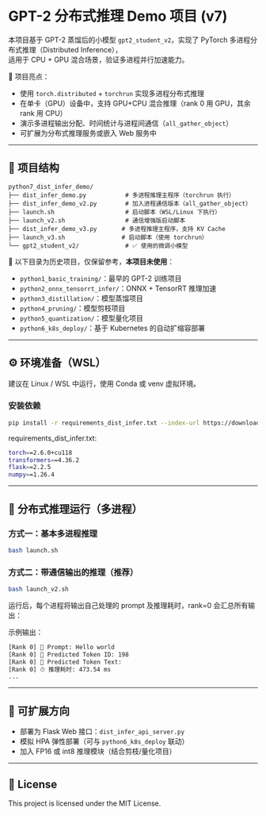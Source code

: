 # GPT-2 分布式推理 Demo 项目 (v7)

本项目基于 GPT-2 蒸馏后的小模型 `gpt2_student_v2`，实现了 PyTorch 多进程分布式推理（Distributed Inference），  
适用于 CPU + GPU 混合场景，验证多进程并行加速能力。

🚀 项目亮点：
- 使用 `torch.distributed` + `torchrun` 实现多进程分布式推理
- 在单卡（GPU）设备中，支持 GPU+CPU 混合推理（rank 0 用 GPU，其余 rank 用 CPU）
- 演示多进程输出分配、时间统计与进程间通信（`all_gather_object`）
- 可扩展为分布式推理服务或嵌入 Web 服务中

---

## 📁 项目结构

```plaintext
python7_dist_infer_demo/
├── dist_infer_demo.py           # 多进程推理主程序（torchrun 执行）
├── dist_infer_demo_v2.py        # 加入进程通信版本（all_gather_object）
├── launch.sh                    # 启动脚本（WSL/Linux 下执行）
├── launch_v2.sh                 # 通信增强版启动脚本
├── dist_infer_demo_v3.py       # 多进程推理主程序，支持 KV Cache
├── launch_v3.sh                # 启动脚本（使用 torchrun）
└── gpt2_student_v2/             # ✅ 使用的微调小模型
```
📌 以下目录为历史项目，仅保留参考，**本项目未使用**：
- `python1_basic_training/`：最早的 GPT-2 训练项目
- `python2_onnx_tensorrt_infer/`：ONNX + TensorRT 推理加速
- `python3_distillation/`：模型蒸馏项目
- `python4_pruning/`：模型剪枝项目
- `python5_quantization/`：模型量化项目
- `python6_k8s_deploy/`：基于 Kubernetes 的自动扩缩容部署

---

## ⚙️ 环境准备（WSL）

建议在 Linux / WSL 中运行，使用 Conda 或 venv 虚拟环境。

### 安装依赖

```bash
pip install -r requirements_dist_infer.txt --index-url https://download.pytorch.org/whl/cu118
```

requirements_dist_infer.txt:
```bash
torch==2.6.0+cu118
transformers==4.36.2
flask==2.2.5
numpy==1.26.4
```

---

## 🚀 分布式推理运行（多进程）

### 方式一：基本多进程推理

```bash
bash launch.sh
```

### 方式二：带通信输出的推理（推荐）

```bash
bash launch_v2.sh
```
运行后，每个进程将输出自己处理的 prompt 及推理耗时，rank=0 会汇总所有输出：

示例输出：
```bash
[Rank 0] 📝 Prompt: Hello world
[Rank 0] 🔹 Predicted Token ID: 198
[Rank 0] 🔹 Predicted Token Text:
[Rank 0] ⏱ 推理耗时: 473.54 ms
...
```

---

## 🔧 可扩展方向

- 部署为 Flask Web 接口：`dist_infer_api_server.py`
- 模拟 HPA 弹性部署（可与 `python6_k8s_deploy` 联动）
- 加入 FP16 或 int8 推理模块（结合剪枝/量化项目）

---

## 📜 License

This project is licensed under the MIT License.
